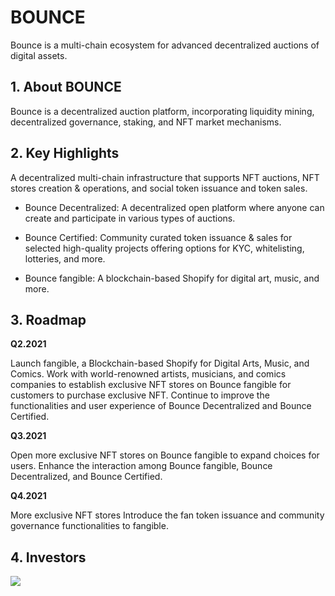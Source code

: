 # BOUNCE

Bounce is a multi-chain ecosystem for advanced decentralized auctions of digital assets.



## 1. About BOUNCE

Bounce is a decentralized auction platform, incorporating liquidity mining, decentralized governance, staking, and NFT market mechanisms.



## 2. Key Highlights

A decentralized multi-chain infrastructure that supports NFT auctions, NFT stores creation & operations, and social token issuance and token sales.

- Bounce Decentralized: A decentralized open platform where anyone can create and participate in various types of auctions.

- Bounce Certified: Community curated token issuance & sales for selected high-quality projects offering options for KYC, whitelisting, lotteries, and more.

- Bounce fangible: A blockchain-based Shopify for digital art, music, and more. 



## 3. Roadmap

**Q2.2021**

Launch fangible, a Blockchain-based Shopify for Digital Arts, Music, and Comics.
Work with world-renowned artists, musicians, and comics companies to establish exclusive NFT stores on Bounce fangible for customers to purchase exclusive NFT. 
Continue to improve the functionalities and user experience of Bounce Decentralized and Bounce Certified. 

**Q3.2021**

Open more exclusive NFT stores on Bounce fangible to expand choices for users.
Enhance the interaction among Bounce fangible, Bounce Decentralized, and Bounce Certified.

**Q4.2021**

More exclusive NFT stores
Introduce the fan token issuance and community governance functionalities to fangible.



## 4. Investors

<img src="https://ic-market-projects.solv.finance/images/Auction/Auction supporter.png" />
